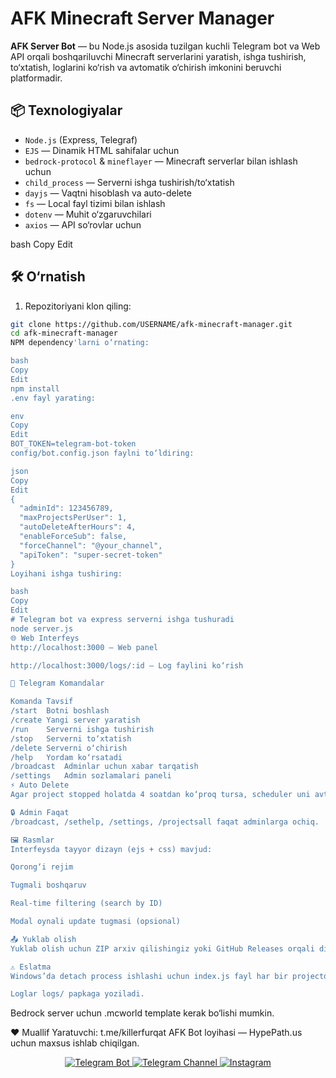 # AFK Minecraft Server Manager

**AFK Server Bot** — bu Node.js asosida tuzilgan kuchli Telegram bot va Web API orqali boshqariluvchi Minecraft serverlarini yaratish, ishga tushirish, to‘xtatish, loglarini ko‘rish va avtomatik o‘chirish imkonini beruvchi platformadir.

## 📦 Texnologiyalar

- `Node.js` (Express, Telegraf)
- `EJS` — Dinamik HTML sahifalar uchun
- `bedrock-protocol` & `mineflayer` — Minecraft serverlar bilan ishlash uchun
- `child_process` — Serverni ishga tushirish/to‘xtatish
- `dayjs` — Vaqtni hisoblash va auto-delete
- `fs` — Local fayl tizimi bilan ishlash
- `dotenv` — Muhit o‘zgaruvchilari
- `axios` — API so‘rovlar uchun

bash
Copy
Edit

## 🛠 O‘rnatish

1. Repozitoriyani klon qiling:
```bash
git clone https://github.com/USERNAME/afk-minecraft-manager.git
cd afk-minecraft-manager
NPM dependency'larni o‘rnating:

bash
Copy
Edit
npm install
.env fayl yarating:

env
Copy
Edit
BOT_TOKEN=telegram-bot-token
config/bot.config.json faylni to‘ldiring:

json
Copy
Edit
{
  "adminId": 123456789,
  "maxProjectsPerUser": 1,
  "autoDeleteAfterHours": 4,
  "enableForceSub": false,
  "forceChannel": "@your_channel",
  "apiToken": "super-secret-token"
}
Loyihani ishga tushiring:

bash
Copy
Edit
# Telegram bot va express serverni ishga tushuradi
node server.js
🌐 Web Interfeys
http://localhost:3000 — Web panel

http://localhost:3000/logs/:id — Log faylini ko‘rish

🚀 Telegram Komandalar

Komanda	Tavsif
/start	Botni boshlash
/create	Yangi server yaratish
/run	Serverni ishga tushirish
/stop	Serverni to‘xtatish
/delete	Serverni o‘chirish
/help	Yordam ko‘rsatadi
/broadcast	Adminlar uchun xabar tarqatish
/settings	Admin sozlamalari paneli
⚡ Auto Delete
Agar project stopped holatda 4 soatdan ko‘proq tursa, scheduler uni avtomatik o‘chiradi.

🔒 Admin Faqat
/broadcast, /sethelp, /settings, /projectsall faqat adminlarga ochiq.

🖼 Rasmlar
Interfeysda tayyor dizayn (ejs + css) mavjud:

Qorong‘i rejim

Tugmali boshqaruv

Real-time filtering (search by ID)

Modal oynali update tugmasi (opsional)

📤 Yuklab olish
Yuklab olish uchun ZIP arxiv qilishingiz yoki GitHub Releases orqali distributsiyasini yaratishingiz mumkin.

⚠️ Eslatma
Windows’da detach process ishlashi uchun index.js fayl har bir projectda mavjud bo‘lishi shart.

Loglar logs/ papkaga yoziladi.
```

Bedrock server uchun .mcworld template kerak bo‘lishi mumkin.

❤️ Muallif
Yaratuvchi: t.me/killerfurqat
AFK Bot loyihasi — HypePath.us uchun maxsus ishlab chiqilgan.

<p align="center">
  <a href="https://t.me/avtoserverbot" target="_blank">
    <img src="https://img.shields.io/badge/Telegram-Bot-2CA5E0?style=for-the-badge&logo=telegram" alt="Telegram Bot">
  </a>
  <a href="https://t.me/HypePath" target="_blank">
    <img src="https://img.shields.io/badge/Telegram-Channel-2CA5E0?style=for-the-badge&logo=telegram" alt="Telegram Channel">
  </a>
  <a href="https://instagram.com/EthrealCarftX" target="_blank">
    <img src="https://img.shields.io/badge/Instagram-Follow-E4405F?style=for-the-badge&logo=instagram&logoColor=white" alt="Instagram">
  </a>
</p>
